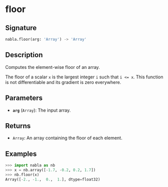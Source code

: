 # floor

## Signature

```python
nabla.floor(arg: 'Array') -> 'Array'
```

## Description

Computes the element-wise floor of an array.

The floor of a scalar `x` is the largest integer `i` such that `i <= x`.
This function is not differentiable and its gradient is zero everywhere.

## Parameters

- **`arg`** (`Array`): The input array.

## Returns

- `Array`: An array containing the floor of each element.

## Examples

```python
>>> import nabla as nb
>>> x = nb.array([-1.7, -0.2, 0.2, 1.7])
>>> nb.floor(x)
Array([-2., -1.,  0.,  1.], dtype=float32)
```
